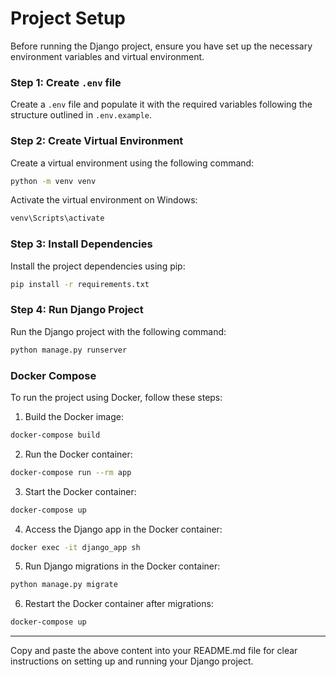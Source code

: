 # Project Setup

Before running the Django project, ensure you have set up the necessary environment variables and virtual environment.

### Step 1: Create `.env` file

Create a `.env` file and populate it with the required variables following the structure outlined in `.env.example`.

### Step 2: Create Virtual Environment

Create a virtual environment using the following command:

```bash
python -m venv venv
```

Activate the virtual environment on Windows:

```bash
venv\Scripts\activate
```

### Step 3: Install Dependencies

Install the project dependencies using pip:

```bash
pip install -r requirements.txt
```

### Step 4: Run Django Project

Run the Django project with the following command:

```bash
python manage.py runserver
```

### Docker Compose

To run the project using Docker, follow these steps:

1. Build the Docker image:

```bash
docker-compose build
```

2. Run the Docker container:

```bash
docker-compose run --rm app
```

3. Start the Docker container:

```bash
docker-compose up
```

4. Access the Django app in the Docker container:

```bash
docker exec -it django_app sh
```

5. Run Django migrations in the Docker container:

```bash
python manage.py migrate
```

6. Restart the Docker container after migrations:

```bash
docker-compose up
```

---

Copy and paste the above content into your README.md file for clear instructions on setting up and running your Django project.
